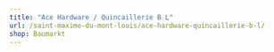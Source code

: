 ```yaml
---
title: "Ace Hardware / Quincaillerie B L"
url: /saint-maxime-du-mont-louis/ace-hardware-quincaillerie-b-l/
shop: Baumarkt
---
```

